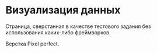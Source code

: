 # Визуализация данных
Страница, сверстанная в качестве тестового задания без использования каких-либо фреймворков.

Верстка Pixel perfect.
